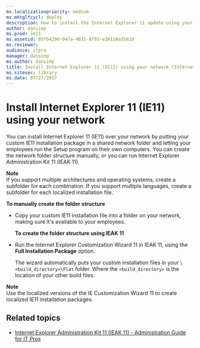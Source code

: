 ```yaml
---
ms.localizationpriority: medium
ms.mktglfcycl: deploy
description: How to install the Internet Explorer 11 update using your network
author: dansimp
ms.prod: ie11
ms.assetid: 85f6429d-947a-4031-8f93-e26110a35828
ms.reviewer:
audience: itpro
manager: dansimp
ms.author: dansimp
title: Install Internet Explorer 11 (IE11) using your network (Internet Explorer 11 for IT Pros)
ms.sitesec: library
ms.date: 07/27/2017
---
```



# Install Internet Explorer 11 (IE11) using your network
You can install Internet Explorer 11 (IE11) over your network by putting your custom IE11 installation package in a shared network folder and letting your employees run the Setup program on their own computers. You can create the network folder structure manually, or you can run Internet Explorer Administration Kit 11 (IEAK 11).

**Note**<br>If you support multiple architectures and operating systems, create a subfolder for each combination. If you support multiple languages, create a subfolder for each localized installation file.

 **To manually create the folder structure**

- Copy your custom IE11 installation file into a folder on your network, making sure it's available to your employees.

  **To create the folder structure using IEAK 11**

- Run the Internet Explorer Customization Wizard 11 in IEAK 11, using the **Full Installation Package** option.<p>
  The wizard automatically puts your custom installation files in your `\<build_directory>\Flat` folder. Where the `<build_directory>` is the location of your other build files.

**Note**<br>Use the localized versions of the IE Customization Wizard 11 to create localized IE11 installation packages.

## Related topics
- [Internet Explorer Administration Kit 11 (IEAK 11) - Administration Guide for IT Pros](../ie11-ieak/index.md)








